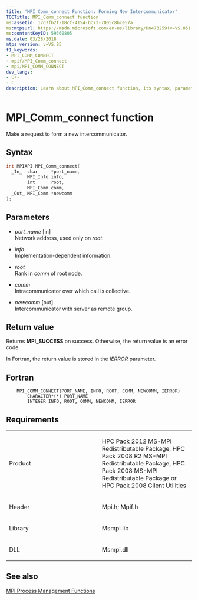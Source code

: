 ```yaml
---
title: 'MPI_Comm_connect Function: Forming New Intercommunicator'
TOCTitle: MPI_Comm_connect function
ms:assetid: 17d7fb2f-18cf-4154-bc73-7005c8bce57a
ms:mtpsurl: https://msdn.microsoft.com/en-us/library/Dn473259(v=VS.85)
ms:contentKeyID: 59360805
ms.date: 03/28/2018
mtps_version: v=VS.85
f1_keywords:
- MPI_COMM_CONNECT
- mpif/MPI_Comm_connect
- mpi/MPI_COMM_CONNECT
dev_langs:
- C++
- C
description: Learn about MPI_Comm_connect function, its syntax, parameters, and return value. Understand how to form a new intercommunicator in HPC Pack 2012 MS-MPI Redistributable Package.
---
```


# MPI\_Comm\_connect function

Make a request to form a new intercommunicator.

## Syntax

``` c++
int MPIAPI MPI_Comm_connect(
  _In_  char     *port_name,
        MPI_Info info,
        int      root,
        MPI_Comm comm,
  _Out_ MPI_Comm *newcomm
);
```

## Parameters

  - *port\_name* \[in\]  
    Network address, used only on *root*.

  - *info*  
    Implementation-dependent information.

  - *root*  
    Rank in *comm* of root node.

  - *comm*  
    Intracommunicator over which call is collective.

  - *newcomm* \[out\]  
    Intercommunicator with server as remote group.

## Return value

Returns **MPI\_SUCCESS** on success. Otherwise, the return value is an error code.

In Fortran, the return value is stored in the *IERROR* parameter.

## Fortran

``` FORTRAN
    MPI_COMM_CONNECT(PORT_NAME, INFO, ROOT, COMM, NEWCOMM, IERROR)
        CHARACTER*(*) PORT_NAME
        INTEGER INFO, ROOT, COMM, NEWCOMM, IERROR
```

## Requirements

<table>
<colgroup>
<col style="width: 50%" />
<col style="width: 50%" />
</colgroup>
<tbody>
<tr class="odd">
<td><p>Product</p></td>
<td><p>HPC Pack 2012 MS-MPI Redistributable Package, HPC Pack 2008 R2 MS-MPI Redistributable Package, HPC Pack 2008 MS-MPI Redistributable Package or HPC Pack 2008 Client Utilities</p></td>
</tr>
<tr class="even">
<td><p>Header</p></td>
<td>Mpi.h;
Mpif.h</td>
</tr>
<tr class="odd">
<td><p>Library</p></td>
<td>Msmpi.lib</td>
</tr>
<tr class="even">
<td><p>DLL</p></td>
<td>Msmpi.dll</td>
</tr>
</tbody>
</table>


## See also

[MPI Process Management Functions](mpi-process-management-functions.md)

